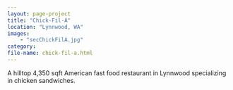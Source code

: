 ```yaml
---
layout: page-project
title: "Chick-Fil-A"
location: "Lynnwood, WA"
images: 
    - "secChickFilA.jpg"
category:
file-name: chick-fil-a.html
---
```


A hilltop 4,350 sqft American fast food restaurant in Lynnwood specializing in chicken sandwiches. 
